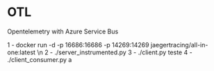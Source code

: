 # OTL
Opentelemetry with Azure Service Bus

1 - docker run -d -p 16686:16686 -p 14269:14269 jaegertracing/all-in-one:latest \n
2 - ./server_instrumented.py
3 - ./client.py teste
4 - ./client_consumer.py a
